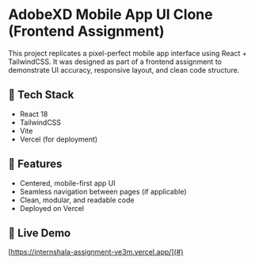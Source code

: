 # AdobeXD Mobile App UI Clone (Frontend Assignment)

This project replicates a pixel-perfect mobile app interface using React + TailwindCSS. It was designed as part of a frontend assignment to demonstrate UI accuracy, responsive layout, and clean code structure.

## 🚀 Tech Stack
- React 18
- TailwindCSS
- Vite
- Vercel (for deployment)

## 🎯 Features
- Centered, mobile-first app UI
- Seamless navigation between pages (if applicable)
- Clean, modular, and readable code
- Deployed on Vercel

## 📱 Live Demo
[https://internshala-assignment-ve3m.vercel.app/](#) 
